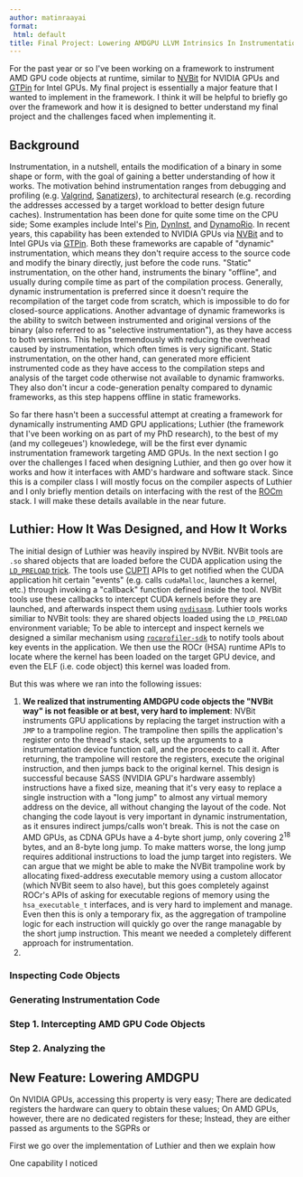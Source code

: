 ```yaml
---
author: matinraayai
format:
 html: default
title: Final Project: Lowering AMDGPU LLVM Intrinsics In Instrumentation Functions
---
```


For the past year or so I've been working on a framework to instrument AMD GPU code objects at runtime, similar to [NVBit](https://github.com/NVlabs/NVBit) for NVIDIA GPUs and [GTPin](https://www.intel.com/content/www/us/en/developer/articles/tool/gtpin.html) for Intel GPUs. My final project is essentially a major feature that I wanted to implement in the framework. I think it will be helpful to briefly go over the framework and how it is designed to better understand my final project and the challenges faced when
implementing it.
## Background
Instrumentation, in a nutshell, entails the modification of a binary in some shape or form, with the goal of gaining a better understanding of how it works. The motivation behind instrumentation ranges from debugging and profiling (e.g. [Valgrind](https://valgrind.org/), [Sanatizers](https://github.com/google/sanitizers/wiki/AddressSanitizer)), to architectural research (e.g. recording the addresses accessed by a target workload to better design future caches).
Instrumentation has been done for quite some time on the CPU side; Some examples include Intel's [Pin](https://www.intel.com/content/www/us/en/developer/articles/tool/pin-a-dynamic-binary-instrumentation-tool.html), [DynInst](https://github.com/dyninst/dyninst), and [DynamoRio](https://dynamorio.org/). In recent years, this capability has been extended to NVIDIA GPUs via
[NVBit](https://github.com/NVlabs/NVBit) and to Intel GPUs via
[GTPin](https://www.intel.com/content/www/us/en/developer/articles/tool/gtpin.html). Both these frameworks are capable of "dynamic" instrumentation, which means they don't require access to the source code and modify the binary directly, just before the code runs.
"Static" instrumentation, on the other hand, instruments the binary "offline", and usually during compile time as part of the compilation process. Generally, dynamic instrumentation is preferred since it doesn't require the recompilation of the target code from scratch, which is impossible to do for closed-source applications. Another advantage of dynamic frameworks is the ability to switch between instrumented and original versions of the binary (also referred to as "selective instrumentation"), as they have access to both versions. This helps tremendously with reducing the overhead caused by instrumentation, which often times is very significant. Static instrumentation, on the other hand, can generated more efficient instrumented code as they have access to the compilation steps and analysis of the target code otherwise not available to dynamic framworks. They also don't incur a code-generation penalty compared to dynamic frameworks, as this step happens offline in static frameworks.

So far there hasn't been a successful attempt at creating a framework for dynamically instrumenting AMD GPU applications; Luthier (the framework that I've been working on as part of my PhD research), to the best of my (and my collegeues') knowledege, will be the first ever dynamic instrumentation framework targeting AMD GPUs. In the next section I go over the challenges I faced when designing Luthier, and then go over how it works and how it interfaces with AMD's hardware and software stack. Since this is a compiler class I will mostly focus on the compiler aspects of Luthier and I only briefly mention details on interfacing with the rest of the [ROCm](https://www.amd.com/en/products/software/rocm.html) stack. I will make these details available in the near future.

## Luthier: How It Was Designed, and How It Works
The initial design of Luthier was heavily inspired by NVBit. NVBit tools are `.so` shared objects that are loaded before the CUDA application using the [`LD_PRELOAD` trick](https://www.baeldung.com/linux/ld_preload-trick-what-is). The tools use [CUPTI](https://docs.nvidia.com/cupti/index.html) APIs to get notified when the CUDA application hit certain "events" (e.g. calls `cudaMalloc`, launches a kernel, etc.) through invoking a "callback" function defined inside the tool. NVBit tools use these callbacks to intercept CUDA kernels before they are launched, and afterwards inspect them using [`nvdisasm`](https://docs.nvidia.com/cuda/cuda-binary-utilities/index.html). Luthier tools works similiar to NVBit tools: they are shared objects loaded using the `LD_PRELOAD` environment variable; To be able to intercept and inspect kernels we designed a similar mechanism using [`rocprofiler-sdk`](https://github.com/ROCm/rocprofiler-sdk/) to notify tools about key events in the application. We then use the ROCr (HSA) runtime APIs to locate where the kernel has been loaded on the target GPU device, and even the ELF (i.e. code object) this kernel was loaded from.

But this was where we ran into the following issues:
1. **We realized that instrumenting AMDGPU code objects the "NVBit way" is not feasible or at best, very hard to implement**: NVBit instruments GPU applications by replacing the target instruction with a `JMP` to a trampoline region. The trampoline then spills the application's register onto the thread's stack, sets up the arguments to a instrumentation device function call, and the proceeds to call it. After returning, the trampoline will restore the registers, execute the original instruction, and then jumps back to the original kernel. This design is successful because SASS (NVIDIA GPU's hardware assembly) instructions have a fixed size, meaning that it's very easy to replace a single instruction with a "long jump" to almost any virtual memory address on the device, all without changing the layout of the code. Not changing the code layout is very important in dynamic instrumentation, as it ensures indirect jumps/calls won't break. This is not the case on AMD GPUs, as CDNA GPUs have a 4-byte short jump, only covering $2^{18}$ bytes, and an 8-byte long jump. To make matters worse, the long jump requires additional instructions to load the jump target into registers. We can argue that we might be able to make the NVBit trampoline work by allocating fixed-address executable memory using a custom allocator (which NVBit seem to also have),  but this goes completely against ROCr's APIs of asking for executable regions of memory using the `hsa_executable_t` interfaces, and is very hard to implement and manage. Even then this is only a temporary fix, as the aggregation of trampoline logic for each instruction will quickly go over the range managable by the short jump instruction. This meant we needed a completely different approach for instrumentation.
2.

### Inspecting Code Objects


### Generating Instrumentation Code

### Step 1. Intercepting AMD GPU Code Objects

### Step 2. Analyzing the

## New Feature: Lowering AMDGPU
On NVIDIA GPUs, accessing this property is very easy; There are dedicated registers the hardware can query to obtain these values; On AMD GPUs, however, there are no dedicated registers for these; Instead, they are either passed as arguments to the SGPRs or

First we go over the implementation of Luthier and then we explain how


One capability I noticed
